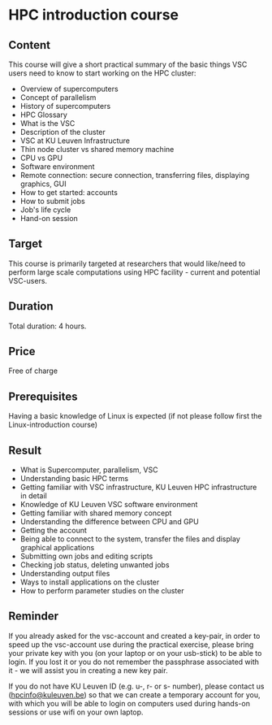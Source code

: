 # HPC introduction course 

## Content
This course will give a short practical summary of the basic things VSC users need to know to start working on the HPC cluster:
- Overview of supercomputers
- Concept of parallelism
- History of supercomputers
- HPC Glossary
- What is the VSC
- Description of the cluster
- VSC at KU Leuven Infrastructure
- Thin node cluster vs shared memory machine
- CPU vs GPU
- Software environment
- Remote connection: secure connection, transferring files, displaying graphics, GUI
- How to get started: accounts
- How to submit jobs
- Job's life cycle
- Hand-on session
	
## Target
This course is primarily targeted at researchers that would like/need to perform large scale computations using HPC facility - current and potential VSC-users.

## Duration
Total duration: 4 hours.

## Price
Free of charge
	
## Prerequisites
Having a basic knowledge of Linux is expected (if not please follow first the Linux-introduction course)
	
## Result
- What is Supercomputer, parallelism, VSC
- Understanding basic HPC terms
- Getting familiar with VSC infrastructure, KU Leuven HPC infrastructure in detail
- Knowledge of KU Leuven VSC software environment
- Getting familiar with shared memory concept
- Understanding the difference between CPU and GPU
- Getting the account
- Being able to connect to the system, transfer the files and display graphical applications
- Submitting own jobs and editing scripts
- Checking job status, deleting unwanted jobs
- Understanding output files
- Ways to install applications on the cluster
- How to perform parameter studies on the cluster

## Reminder
If you already asked for the vsc-account and created a key-pair, in order to speed up the vsc-account use during the practical exercise, please bring your private key with you (on your laptop or on your usb-stick) to be able to login. If you lost it or you do not remember the passphrase associated with it - we will assist you in creating a new key pair.

If you do not have KU Leuven ID (e.g. u-, r- or s- number), please contact us (hpcinfo@kuleuven.be) so that we can create a temporary account for you, with which you will be able to login on computers used during hands-on sessions or use wifi on your own laptop.
